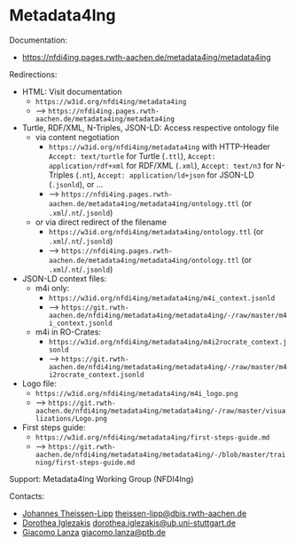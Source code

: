Metadata4Ing
==============================

Documentation:
* https://nfdi4ing.pages.rwth-aachen.de/metadata4ing/metadata4ing

Redirections:
* HTML: Visit documentation
  * `https://w3id.org/nfdi4ing/metadata4ing`
  * --> `https://nfdi4ing.pages.rwth-aachen.de/metadata4ing/metadata4ing`
* Turtle, RDF/XML, N-Triples, JSON-LD: Access respective ontology file
  * via content negotiation
    * `https://w3id.org/nfdi4ing/metadata4ing` with HTTP-Header `Accept: text/turtle` for Turtle (`.ttl`), `Accept: application/rdf+xml` for RDF/XML (`.xml`), `Accept: text/n3` for N-Triples (`.nt`), `Accept: application/ld+json` for JSON-LD (`.jsonld`), or ...
    * --> `https://nfdi4ing.pages.rwth-aachen.de/metadata4ing/metadata4ing/ontology.ttl` (or `.xml`/`.nt`/`.jsonld`) 
  * or via direct redirect of the filename
    * `https://w3id.org/nfdi4ing/metadata4ing/ontology.ttl` (or `.xml`/`.nt`/`.jsonld`)
    * --> `https://nfdi4ing.pages.rwth-aachen.de/metadata4ing/metadata4ing/ontology.ttl` (or `.xml`/`.nt`/`.jsonld`)
* JSON-LD context files:
  * m4i only:
    * `https://w3id.org/nfdi4ing/metadata4ing/m4i_context.jsonld`
    * --> `https://git.rwth-aachen.de/nfdi4ing/metadata4ing/metadata4ing/-/raw/master/m4i_context.jsonld`
  * m4i in RO-Crates:
    * `https://w3id.org/nfdi4ing/metadata4ing/m4i2rocrate_context.jsonld`
    * --> `https://git.rwth-aachen.de/nfdi4ing/metadata4ing/metadata4ing/-/raw/master/m4i2rocrate_context.jsonld`
* Logo file:
  * `https://w3id.org/nfdi4ing/metadata4ing/m4i_logo.png`
  * --> `https://git.rwth-aachen.de/nfdi4ing/metadata4ing/metadata4ing/-/raw/master/visualizations/Logo.png`
* First steps guide:
  * `https://w3id.org/nfdi4ing/metadata4ing/first-steps-guide.md`
  * --> `https://git.rwth-aachen.de/nfdi4ing/metadata4ing/metadata4ing/-/blob/master/training/first-steps-guide.md`


Support:
Metadata4Ing Working Group (NFDI4Ing)

Contacts:
* [Johannes Theissen-Lipp](https://github.com/JohannesLipp) <theissen-lipp@dbis.rwth-aachen.de>
* [Dorothea Iglezakis](https://github.com/doigl) <dorothea.iglezakis@ub.uni-stuttgart.de>
* [Giacomo Lanza](https://github.com/Zack-83) <giacomo.lanza@ptb.de>
